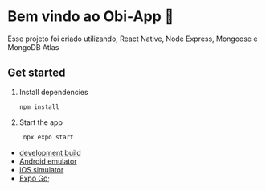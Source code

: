 # Bem vindo ao Obi-App 👋

Esse projeto foi criado utilizando, React Native, Node Express, Mongoose e MongoDB Atlas

## Get started

1. Install dependencies

   ```bash
   npm install
   ```

2. Start the app

   ```bash
    npx expo start
   ```
   
- [development build](https://docs.expo.dev/develop/development-builds/introduction/)
- [Android emulator](https://docs.expo.dev/workflow/android-studio-emulator/)
- [iOS simulator](https://docs.expo.dev/workflow/ios-simulator/)
- [Expo Go](https://expo.dev/go);
